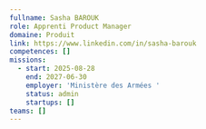 ```yaml
---
fullname: Sasha BAROUK
role: Apprenti Product Manager
domaine: Produit
link: https://www.linkedin.com/in/sasha-barouk
competences: []
missions:
  - start: 2025-08-28
    end: 2027-06-30
    employer: 'Ministère des Armées '
    status: admin
    startups: []
teams: []
---
```


